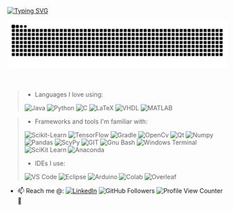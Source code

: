 [![Typing SVG](https://readme-typing-svg.herokuapp.com/?color=3877c9size=35&center=true&vCenter=true&width=1000&lines=Hi+There!+👋;+My+name+is+Déric+Augusto;I'm+a+23+years+old+student+from+Brazil;I'm+currently+studing+data+science+and+machine+learning;Be+Welcome!+:%29)](https://git.io/typing-svg)

<div align="center">
<img src="https://raw.githubusercontent.com/DericAugusto/DericAugusto/output/github-contribution-grid-snake.svg" />
  <br/><br/><br/>
</div>

> - Languages I love using:
> 
> ![Java](https://img.shields.io/badge/java-%23ED8B00.svg?style=for-the-badge&logo=openjdk&logoColor=white)
![Python](https://img.shields.io/badge/python-3670A0?style=for-the-badge&logo=python&logoColor=ffdd54)
![C](https://img.shields.io/badge/C-00599C?style=for-the-badge&logo=c&logoColor=white)
![LaTeX](https://img.shields.io/badge/latex-%23008080.svg?style=for-the-badge&logo=latex&logoColor=white)
![VHDL](https://img.shields.io/badge/VHDL-%23CC0000.svg?style=for-the-badge&logo=vhdl&logoColor=white)
![MATLAB](https://img.shields.io/badge/MATLAB-%230076A8.svg?style=for-the-badge&logo=mathworks&logoColor=white)

> 
> - Frameworks and tools I'm familiar with:
> 
> ![Scikit-Learn](https://img.shields.io/badge/scikitlearn-F7931E.svg?style=for-the-badge&logo=scikit-learn&logoColor=white)
![TensorFlow](https://img.shields.io/badge/TensorFlow-%23FF6F00.svg?style=for-the-badge&logo=TensorFlow&logoColor=white)
![Gradle](https://img.shields.io/badge/gradle-02303A?style=for-the-badge&logo=gradle&logoColor=white)
![OpenCv](https://img.shields.io/badge/OpenCV-27338e?style=for-the-badge&logo=OpenCV&logoColor=white)
![Qt](https://img.shields.io/badge/Qt-41CD52?style=for-the-badge&logo=qt&logoColor=white)
![Numpy](https://img.shields.io/badge/Numpy-777BB4?style=for-the-badge&logo=numpy&logoColor=white)
![Pandas](https://img.shields.io/badge/Pandas-2C2D72?style=for-the-badge&logo=pandas&logoColor=white)
![ScyPy](https://img.shields.io/badge/SciPy-654FF0?style=for-the-badge&logo=SciPy&logoColor=white)
![GIT](https://img.shields.io/badge/GIT-E44C30?style=for-the-badge&logo=git&logoColor=white)
![Gnu Bash](https://img.shields.io/badge/GNU%20Bash-4EAA25?style=for-the-badge&logo=GNU%20Bash&logoColor=white)
![Windows Terminal](https://img.shields.io/badge/windows%20terminal-4D4D4D?style=for-the-badge&logo=windows%20terminal&logoColor=white)
![SciKit Learn](https://img.shields.io/badge/scikit_learn-F7931E?style=for-the-badge&logo=scikit-learn&logoColor=white)
![Anaconda](https://img.shields.io/badge/Anaconda-%2344A833.svg?style=for-the-badge&logo=anaconda&logoColor=white)
> 
> - IDEs I use:
> 
> ![VS Code](https://img.shields.io/badge/VSCode-0078D4?style=for-the-badge&logo=visual%20studio%20code&logoColor=white)
![Eclipse](https://img.shields.io/badge/Eclipse%20IDE-2C2255.svg?style=for-the-badge&logo=Eclipse-IDE&logoColor=white)
![Arduino](https://img.shields.io/badge/Arduino_IDE-00979D?style=for-the-badge&logo=arduino&logoColor=white)
![Colab](https://img.shields.io/badge/Colab-F9AB00?style=for-the-badge&logo=googlecolab&color=525252)
![Overleaf](https://img.shields.io/badge/Overleaf-47A141?style=for-the-badge&logo=Overleaf&logoColor=white)

- 📫 Reach me @: 
[![LinkedIn](https://img.shields.io/badge/LinkedIn--_.svg?style=social&logo=linkedin&link=https://www.linkedin.com/in/dericaugusto)](https://www.linkedin.com/in/dericaugusto)
![GitHub Followers](https://img.shields.io/github/followers/DericAugusto?style=social) 
![Profile View Counter](https://komarev.com/ghpvc/?username=DericAugusto) 🚀

